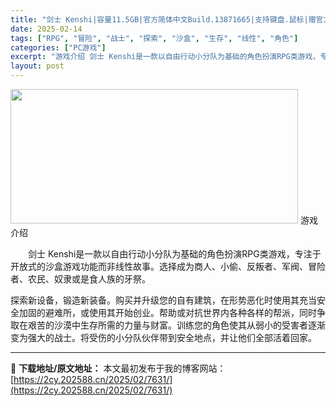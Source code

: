 ```yaml
---
title: "剑士 Kenshi|容量11.5GB|官方简体中文Build.13871665|支持键盘.鼠标|赠官方原声BGM合集|赠多项修改器"
date: 2025-02-14
tags: ["RPG", "冒险", "战士", "探索", "沙盒", "生存", "线性", "角色"]
categories: ["PC游戏"]
excerpt: "游戏介绍 剑士 Kenshi是一款以自由行动小分队为基础的角色扮演RPG类游戏，专注于开放式的沙盒游戏功能而非线性故事。选择成为商人、小偷、反叛者、军阀、冒险者、农民、奴隶或是食人族的牙祭。 探索新设备，锻造新装备。购买并升级您的自有建筑，在形势恶化时使用其充当安全加固的避难所，或使用其开始创业。帮&hellip;"
layout: post
---
```


<img class="aligncenter size-full wp-image-7834" src="https://2cy.202588.cn/wp-content/uploads/2025/02/2025021415223682.webp" alt="" width="460" height="215" />
游戏介绍
<p style="white-space: normal; text-indent: 2em; text-align: left;">剑士 Kenshi是一款以自由行动小分队为基础的角色扮演RPG类游戏，专注于开放式的沙盒游戏功能而非线性故事。选择成为商人、小偷、反叛者、军阀、冒险者、农民、奴隶或是食人族的牙祭。</p>
探索新设备，锻造新装备。购买并升级您的自有建筑，在形势恶化时使用其充当安全加固的避难所，或使用其开始创业。帮助或对抗世界内各种各样的帮派，同时争取在艰苦的沙漠中生存所需的力量与财富。训练您的角色使其从弱小的受害者逐渐变为强大的战士。将受伤的小分队伙伴带到安全地点，并让他们全部活着回家。

---
📖 **下载地址/原文地址：** 本文最初发布于我的博客网站：[https://2cy.202588.cn/2025/02/7631/](https://2cy.202588.cn/2025/02/7631/)
